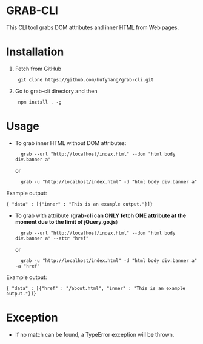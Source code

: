 GRAB-CLI
========

This CLI tool grabs DOM attributes and inner HTML from Web pages.

Installation
============

1. Fetch from GitHub

        git clone https://github.com/hufyhang/grab-cli.git

2. Go to grab-cli directory and then

        npm install . -g

Usage
=====

* To grab inner HTML without DOM attributes:

        grab --url "http://localhost/index.html" --dom "html body div.banner a"
  or

        grab -u "http://localhost/index.html" -d "html body div.banner a"

Example output:

````` {.json}
{ "data" : [{"inner" : "This is an example output."}]}
`````

* To grab with attribute (**grab-cli can ONLY fetch ONE attribute at the moment due to the limit of jQuery.go.js**)

        grab --url "http://localhost/index.html" --dom "html body div.banner a" --attr "href"
  or

        grab -u "http://localhost/index.html" -d "html body div.banner a" -a "href"

Example output:

````` {.json}
{ "data" : [{"href" : "/about.html", "inner" : "This is an example output."}]}
`````

Exception
=========

* If no match can be found, a TypeError exception will be thrown.

